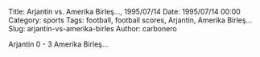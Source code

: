 Title: Arjantin vs. Amerika Birleş…, 1995/07/14
Date: 1995/07/14 00:00
Category: sports
Tags: football, football scores, Arjantin, Amerika Birleş…
Slug: arjantin-vs-amerika-birles
Author: carbonero


Arjantin 0 - 3 Amerika Birleş…
